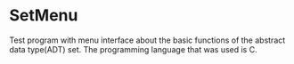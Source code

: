 # SetMenu
Test program with menu interface about the basic functions of the abstract data type(ADT) set. 
The programming language that was used is  C.
